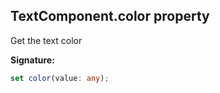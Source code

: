 
## TextComponent.color property

Get the text color

**Signature:**

```typescript
set color(value: any);
```
